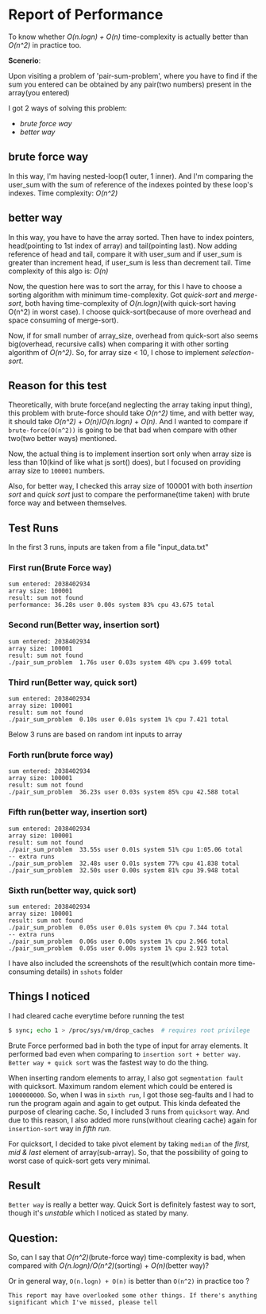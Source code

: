 # Report of Performance

To know whether _O(n.logn) + O(n)_ time-complexity is actually better than _O(n^2)_ in practice too.

**Scenerio**:

Upon visiting a problem of 'pair-sum-problem', where you have to find if the sum you entered can
be obtained by any pair(two numbers) present in the array(you entered)

I got 2 ways of solving this problem:

* _brute force way_
* _better way_

## brute force way

In this way, I'm having nested-loop(1 outer, 1 inner). And I'm comparing the user_sum with the sum of reference of the indexes pointed by these loop's indexes. Time complexity: _O(n^2)_

## better way

In this way, you have to have the array sorted. Then have to index pointers, head(pointing to 1st index of array) and tail(pointing last). Now adding reference of head and tail, compare it with user_sum and if user_sum is greater than increment head, if user_sum is less than decrement tail.
Time complexity of this algo is: _O(n)_

Now, the question here was to sort the array, for this I have to choose a sorting algorithm with minimum time-complexity. Got _quick-sort_ and _merge-sort_, both having time-complexity of _O(n.logn)_(with quick-sort having O(n^2) in worst case). I choose quick-sort(because of more overhead and space consuming of merge-sort).

Now, if for small number of array_size, overhead from quick-sort also seems big(overhead, recursive calls) when comparing it with other sorting algorithm of _O(n^2)_. So, for array size < 10, I chose to implement _selection-sort_.

## Reason for this test

Theoretically, with brute force(and neglecting the array taking input thing), this problem with brute-force should take _O(n^2)_ time, and with better way, it should take _O(n^2)_ + _O(n)_/_O(n.logn)_ + _O(n)_. And I wanted to compare if `brute-force(O(n^2))` is going to be that bad when compare with other two(two better ways) mentioned.

Now, the actual thing is to implement insertion sort only when array size is less than 10(kind of like what js sort() does), but I focused on providing array size to `100001` numbers.

Also, for better way, I checked this array size of 100001 with both _insertion sort_ and _quick sort_ just to compare the performane(time taken) with brute force way and between themselves.

## Test Runs

In the first 3 runs, inputs are taken from a file "input_data.txt"

### First run(Brute Force way)
```
sum entered: 2038402934
array size: 100001
result: sum not found
performance: 36.28s user 0.00s system 83% cpu 43.675 total
```

### Second run(Better way, insertion sort)
```
sum entered: 2038402934
array size: 100001
result: sum not found
./pair_sum_problem  1.76s user 0.03s system 48% cpu 3.699 total
```

### Third run(Better way, quick sort)
```
sum entered: 2038402934
array size: 100001
result: sum not found
./pair_sum_problem  0.10s user 0.01s system 1% cpu 7.421 total
```


Below 3 runs are based on random int inputs to array

### Forth run(brute force way)
```
sum entered: 2038402934
array size: 100001
result: sum not found
./pair_sum_problem  36.23s user 0.03s system 85% cpu 42.588 total
```

### Fifth run(better way, insertion sort)
```
sum entered: 2038402934
array size: 100001
result: sum not found
./pair_sum_problem  33.55s user 0.01s system 51% cpu 1:05.06 total
-- extra runs
./pair_sum_problem  32.48s user 0.01s system 77% cpu 41.838 total
./pair_sum_problem  32.50s user 0.00s system 81% cpu 39.948 total
```

### Sixth run(better way, quick sort)
```
sum entered: 2038402934
array size: 100001
result: sum not found
./pair_sum_problem  0.05s user 0.01s system 0% cpu 7.344 total
-- extra runs
./pair_sum_problem  0.06s user 0.00s system 1% cpu 2.966 total
./pair_sum_problem  0.05s user 0.00s system 1% cpu 2.923 total
```

I have also included the screenshots of the result(which contain more time-consuming details) in `sshots` folder

## Things I noticed

I had cleared cache everytime before running the test
```sh
$ sync; echo 1 > /proc/sys/vm/drop_caches  # requires root privilege
```

Brute Force performed bad in both the type of input for array elements. It performed bad even when comparing to `insertion sort + better way`. `Better way + quick sort` was the fastest way to do the thing.

When inserting random elements to array, I also got `segmentation fault` with quicksort. Maximum random element which could be entered is `1000000000`. So, when I was in `sixth run`, I got those seg-faults and I had to run the program again and again to get output. This kinda defeated the purpose of clearing cache. So, I included 3 runs from `quicksort` way. And due to this reason, I also added more runs(without clearing cache) again for `insertion-sort` way in _fifth run_.

For quicksort, I decided to take pivot element by taking `median` of the _first, mid & last_ element of array(sub-array). So, that the possibility of going to worst case of quick-sort gets very minimal.

## Result

`Better way` is really a better way. Quick Sort is definitely fastest way to sort, though it's _unstable_ which I noticed as stated by many.

## Question:

So, can I say that _O(n^2)_(brute-force way) time-complexity is bad, when compared with _O(n.logn)/O(n^2)_(sorting) + _O(n)_(better way)?

Or in general way, `O(n.logn) + O(n)` is better than `O(n^2)` in practice too ?


```
This report may have overlooked some other things. If there's anything significant which I've missed, please tell
```
